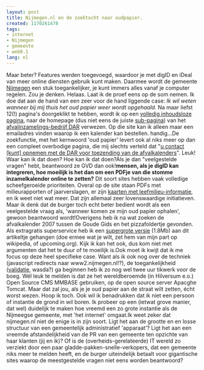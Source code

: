 ```yaml
---
layout: post
title: Nijmegen.nl en de zoektocht naar oudpapier.
created: 1170261478
tags:
- internet
- Nijmegen
- gemeente
- web0.1
lang: nl
---
```

Maar beter? Features werden toegevoegd, waardoor je met digID en iDeal van meer online diensten gebruik kunt maken. Daarmee wordt de gemeente [Nijmegen](http://www2.nijmegen.nl/) een stuk toegankelijker, je kunt immers alles vanaf je computer regelen. Zou je denken. Helaas. Laat ik de proef eens op de som nemen. Ik doe dat aan de hand van een zeer voor de hand liggende case: _Ik wil weten wanneer bij mij thuis het oud papier weer wordt opgehaald._ <!--break-->Na maar liefst 12(!) pagina's doorgeklikt te hebben, wordt ik op een [volledig inhoudsloze pagina](https://www.nijmegen.nl/digitalebalie/pdc2.asp?req=toon_product&productid=11), naar de homepage (dus niet eens de juiste [sub-pagina](http://www.dar.nl/displaypage.asp?cat_id=60&pag_id=329)) van het [afvalinzamelings-bedrijf DAR](http://www.dar.nl) verwezen. Op die site kan ik alleen maar een emailadres vinden waarop ik een kalender kan bestellen. handig...De zoekfunctie, met het kernwoord 'oud papier' levert ook al niks meer op dan een compleet overbodige pagina, die mij slechts verteld dat "[u contact [kunt] opnemen met de DAR voor toezending van de afvalkalenders](http://www2.nijmegen.nl/gemeente/Stadswinkel/openhuis/veelgestelde_vragen/_rp_center2_elementId/1_199063)". Leuk! Waar kan ik dat doen? Hoe kan ik dat doen?Als je dan "veelgestelde vragen" hebt, beantwoord ze GVD dan ook!**mensen, als je digID kan integreren, hoe moeilijk is het dan om een PDFje van die stomme inzamelkalender online te zetten?** Dit soort sites hebben vaak volledige scheefgeroeide prioriteiten. Overal op de site staan PDFs met milieurapporten of jaarverslagen, er zijn [kaarten met leefmilieu-informatie](http://www.nijmegen.nl/imap/milieu-atlas.html), en ik weet niet wat meer. Dat zijn allemaal zeer lovenswaardige initiatieven. Maar ik denk dat de burger toch echt beter bedient wordt als een veelgestelde vraag als, 'wanneer komen ze mijn oud papier ophalen', gewoon beantwoord wordt!Overigens heb ik na wat zoeken de afvalkalender 2007 tussen de Goude Gids en het pizzafoldertje gevonden. Als extragratis superservice heb ik een [supergrote versie](http://bler.webschuur.com/sites/bler.webschuur.com/files/dsc02589.jpg) (1.8Mb) aan dit artikeltje gehangen (doe ermee wat je wilt, zet hem van mijn part op wikipedia, of upcoming.org). Kijk ik kan het ook, dus kom niet met argumenten dat het te duur of te moeilijk is.Ook moet ik kwijt dat ik me focus op deze heel specifieke case. Want als ik ook nog over de techniek (javascript redirects naar www2.nijmegen.nl!?), de toegankelijkheid ([validatie](http://validator.w3.org/check?uri=http%3A%2F%2Fwww2.nijmegen.nl%2F&charset=%28detect+automatically%29&doctype=Inline), wasda?) ga beginnen heb ik zo nog wel twee uur tikwerk voor de boeg. Wél leuk te melden is dat ze het wereldberoemde (in Hilversum e.o.) Open Source CMS MMBASE gebruiken, op de open source server Apacghe Tomcat. Maar dat zal jou, als je je oud papier aan de straat wilt zetten, écht worst wezen. Hoop ik toch. Ook wil ik benadrukken dat ik niet een persoon of instantie de grond in wil boren. Ik probeer op een (ietwat grove manier, dat wel) duidelijk te maken hoe vreemd een zo grote instantie als de Nijmeegse gemeente, met 'het internet' omgaat.Ik weet zeker dat nijmegen.nl niet de enige is in zijn soort. Ligt het aan de grootte en en losse structuur van een gemeentelijk administratief 'apparaat'? Ligt het aan een vreemde afstandelijkheid van de PR van een gemeente ten opzichte van haar klanten (jij en ik)? Of is de (overheids-gerelateerde) IT wereld zo verziekt door een paar gladde-pakken-snelle-verkopers, dat een gemeente niks meer te melden heeft, en de burger uiteindelijk betaalt voor gigantische sites waarop de meestgestelde vragen niet eens worden beantwoord?
